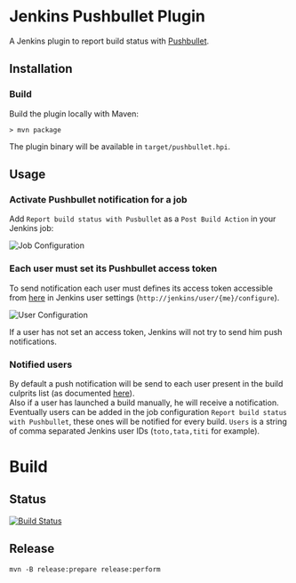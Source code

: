 # Jenkins Pushbullet Plugin

A Jenkins plugin to report build status with [Pushbullet](https://www.pushbullet.com).

## Installation

### Build

Build the plugin locally with Maven:

    > mvn package

The plugin binary will be available in `target/pushbullet.hpi`.

## Usage

### Activate Pushbullet notification for a job

Add `Report build status with Pusbullet` as a `Post Build Action` in your Jenkins job:

![Job Configuration](https://jeanchristophegay.com/images/jenkins-pushbullet-plugin-job-configuration.png)

### Each user must set its Pushbullet access token

To send notification each user must defines its access token accessible from [here](https://www.pushbullet.com/account) in Jenkins user settings (`http://jenkins/user/{me}/configure`).  

![User Configuration](https://jeanchristophegay.com/images/jenkins-pushbullet-plugin-user-configuration.png)

If a user has not set an access token, Jenkins will not try to send him push notifications.

### Notified users

By default a push notification will be send to each user present in the build culprits list (as documented [here](http://javadoc.jenkins.io/hudson/model/AbstractBuild.html#getCulprits())).  
Also if a user has launched a build manually, he will receive a notification.  
Eventually users can be added in the job configuration `Report build status with Pushbullet`, these ones will be notified for every build. `Users` is a string of comma separated Jenkins user IDs (`toto,tata,titi` for example).

# Build

## Status

[![Build Status](https://travis-ci.org/jcgay/jenkins-pushbullet-plugin.png)](https://travis-ci.org/jcgay/jenkins-pushbullet-plugin)

## Release

    mvn -B release:prepare release:perform
